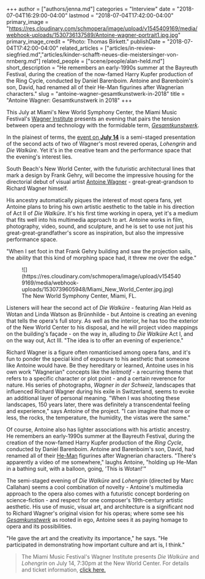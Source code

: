 +++
author = ["authors/jenna.md"]
categories = "Interview"
date = "2018-07-04T16:29:00-04:00"
lastmod = "2018-07-04T17:42:00-04:00"
primary_image = "https://res.cloudinary.com/schmopera/image/upload/v1545409169/media/webhook-uploads/1530736137589/Antoine-wagner-portrait1.jpg.jpg"
primary_image_credit = "Photo: Thomas Birkett."
publishDate = "2018-07-04T17:42:00-04:00"
related_articles = ["articles/in-review-siegfried.md","articles/kinder-schafft-neues-die-meistersinger-von-nrnberg.md"]
related_people = ["scene/people/alan-held.md"]
short_description = "He remembers an early-1990s summer at the Bayreuth Festival, during the creation of the now-famed Harry Kupfer production of the Ring Cycle, conducted by Daniel Barenboim. Antoine and Barenboim&#039;s son, David, had renamed all of their He-Man figurines after Wagnerian characters."
slug = "antoine-wagner-gesamtkunstwerk-in-2018"
title = "Antoine Wagner: Gesamtkunstwerk in 2018"
+++

This July at Miami's New World Symphony Center, the Miami Music Festival's [Wagner Institute](https://www.miamiwagnerinstitute.com/) presents an evening that pairs the tension between opera and technology with the formidable term, [*Gesamtkunstwerk*](https://en.wikipedia.org/wiki/Gesamtkunstwerk).

In the plainest of terms, the [event on **July 14**](http://www.nws.edu/events-tickets/concerts/miami-music-festival-wagner-institute/) is a semi-staged presentation of the second acts of two of Wagner's most revered operas, *Lohengrin* and *Die Walküre*. Yet it's in the creative team and the performance space that the evening's interest lies. 

South Beach's New World Center, with the futuristic architectural lines that mark a design by Frank Gehry, will become the impressive housing for the directorial debut of visual artist [Antoine Wagner](http://antoinewagner.com/) - great-great-grandson to Richard Wagner himself.

His ancestry automatically piques the interest of most opera fans, yet Antoine plans to bring his own artistic aesthetic to the table in his direction of Act II of *Die Walküre*. It's his first time working in opera, yet it's a medium that fits well into his multimedia approach to art. Antoine works in film, photography, video, sound, and sculpture, and he is set to use not just his great-great-grandfather's score as inspiration, but also the impressive performance space. 

"When I set foot in that Frank Gehry building and saw the projection sails, the ability that this kind of morphing space had, it threw me over the edge."

<figure data-type="image">![](https://res.cloudinary.com/schmopera/image/upload/v1545409169/media/webhook-uploads/1530739605948/Miami_New_World_Center.jpg.jpg)<figcaption>The New World Symphony Center, Miami, FL.</figcaption>
</figure>

Listeners will hear the second act of *Die Walküre* - featuring Alan Held as Wotan and Linda Watson as Brünnhilde - but Antoine is creating an evening that tells the opera's full story. As well as the interior, he has too the exterior of the New World Center to his disposal, and he will project video mappings on the building's façade - on the way in, alluding to *Die Walküre* Act I, and on the way out, Act III. "The idea is to offer an evening of experience."

Richard Wagner is a figure often romanticised among opera fans, and it's fun to ponder the special kind of exposure to his aesthetic that someone like Antoine would have. Be they hereditary or learned, Antoine uses in his own work "Wagnerian" concepts like the *leitmotif* - a recurring theme that refers to a specific character or plot point - and a certain reverence for nature. His series of photographs, *Wagner in der Schweiz*, landscapes that influenced Richard Wagner during his exile in Switzerland, seems to evoke an additional layer of personal meaning. "When I was shooting these landscapes, 150 years later, there was definitely a transcendental feeling and experience," says Antoine of the project. "I can imagine that more or less, the rocks, the temperature, the humidity, the vistas were the same."

Of course, Antoine also has lighter associations with his artistic ancestry. He remembers an early-1990s summer at the Bayreuth Festival, during the creation of the now-famed Harry Kupfer production of the *Ring Cycle*, conducted by Daniel Barenboim. Antoine and Barenboim's son, David, had renamed all of their [He-Man](https://en.wikipedia.org/wiki/He-Man) figurines after Wagnerian characters. "There's apparently a video of me somewhere," laughs Antoine, "holding up He-Man in a bathing suit, with a balloon, going, 'This is Wotan!'"

The semi-staged evening of *Die Walküre* and *Lohengrin* (directed by Marc Callahan) seems a cool combination of novelty - Antoine's multimedia approach to the opera also comes with a futuristic concept bordering on science-fiction - and respect for one composer's 19th-century artistic aesthetic. His use of music, visual art, and architecture is a significant nod to Richard Wagner's original vision for his operas; where some see his [*Gesamkunstwerk*](https://en.wikipedia.org/wiki/Gesamtkunstwerk) as rooted in ego, Antoine sees it as paying homage to opera and its possibilities. 

"He gave the art and the creativity its importance," he says. "He participated in demonstrating how important culture and art is, I think."

>The Miami Music Festival's Wagner Institute presents *Die Walküre* and *Lohengrin* on July 14, 7:30pm at the New World Center. For details and ticket information, [click here.](http://www.nws.edu/events-tickets/concerts/miami-music-festival-wagner-institute/)
